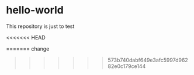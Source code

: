 # hello-world
This repository is just to test

<<<<<<< HEAD

=======
change
>>>>>>> 573b740dabf649e3afc5997d96282e0c179ce144
